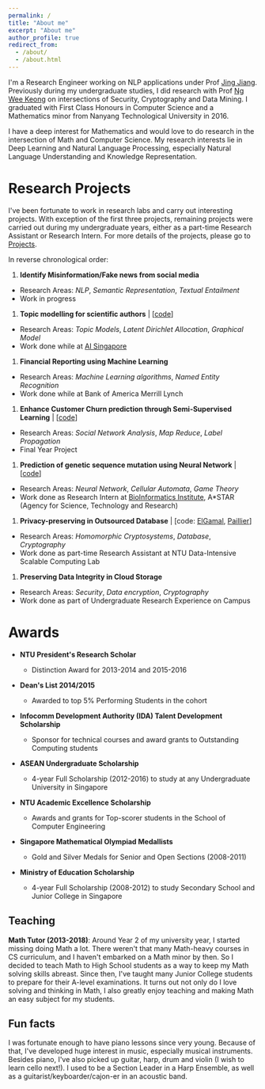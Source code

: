 ```yaml
---
permalink: /
title: "About me"
excerpt: "About me"
author_profile: true
redirect_from: 
  - /about/
  - /about.html
---
```


I'm a Research Engineer working on NLP applications under Prof [Jing Jiang](http://www.mysmu.edu/faculty/jingjiang/). 
Previously during my undergraduate studies, I did research with Prof [Ng Wee Keong](http://www.ntu.edu.sg/home/awkng/) on intersections of 
Security, Cryptography and Data Mining. 
I graduated with First Class Honours in Computer Science and a Mathematics minor from Nanyang Technological University in 2016. 
<!-- After graduation, I spent 1.5 years as a software engineer in an investment bank, building ETL data pipeline systems, 
while heading a Machine Learning interest group.  -->

I have a deep interest for Mathematics and would love to do research in the intersection of Math and Computer Science.
My research interests lie in Deep Learning and Natural Language Processing, especially Natural Language Understanding and Knowledge Representation. 

Research Projects
=================

I've been fortunate to work in research labs and carry out interesting projects. 
With exception of the first three projects, remaining projects were carried out during my undergraduate years,
either as a part-time Research Assistant or Research Intern. For more details of the projects, please go to [Projects](https://tramanh06.github.io/projects/).

In reverse chronological order:

1. **Identify Misinformation/Fake news from social media**
  * Research Areas: *NLP*, *Semantic Representation*, *Textual Entailment*
  * Work in progress

1. **Topic modelling for scientific authors**  \|  [[code](https://github.com/tramanh06/rpms)]
  * Research Areas: *Topic Models*, *Latent Dirichlet Allocation*, *Graphical Model*
  * Work done while at [AI Singapore](https://www.aisingapore.org/)

1. **Financial Reporting using Machine Learning**
  * Research Areas: *Machine Learning algorithms*, *Named Entity Recognition*
  * Work done while at Bank of America Merrill Lynch

1. **Enhance Customer Churn prediction through Semi-Supervised Learning**  \|  [[code](https://github.com/tramanh06/CDR-analysis)]
  * Research Areas: *Social Network Analysis*, *Map Reduce*, *Label Propagation*
  * Final Year Project

1. **Prediction of genetic sequence mutation using Neural Network**  \|  [[code](https://github.com/tramanh06/HIV-DNA-neural-network)]
  * Research Areas: *Neural Network*, *Cellular Automata*, *Game Theory*
  * Work done as Research Intern at [BioInformatics Institute](http://www.bii.a-star.edu.sg/), A\*STAR (Agency for Science, Technology and Research)

1. **Privacy-preserving in Outsourced Database**  \|  [code: [ElGamal](https://github.com/bazzilic/ElGamalExt), [Paillier](https://github.com/bazzilic/PaillierExt)]
  * Research Areas: *Homomorphic Cryptosystems*, *Database*, *Cryptography*
  * Work done as part-time Research Assistant at NTU Data-Intensive Scalable Computing Lab

1. **Preserving Data Integrity in Cloud Storage**
  * Research Areas: *Security*, *Data encryption*, *Cryptography*
  * Work done as part of Undergraduate Research Experience on Campus


Awards
======
* **NTU President's Research Scholar**
  * Distinction Award for 2013-2014 and 2015-2016

* **Dean's List 2014/2015**
  * Awarded to top 5% Performing Students in the cohort

* **Infocomm Development Authority (IDA) Talent Development Scholarship**
  * Sponsor for technical courses and award grants to Outstanding Computing students

* **ASEAN Undergraduate Scholarship**
  * 4-year Full Scholarship (2012-2016) to study at any Undergraduate University in Singapore

* **NTU Academic Excellence Scholarship**
  * Awards and grants for Top-scorer students in the School of Computer Engineering

* **Singapore Mathematical Olympiad Medallists**
  * Gold and Silver Medals for Senior and Open Sections (2008-2011)

* **Ministry of Education Scholarship**
  * 4-year Full Scholarship (2008-2012) to study Secondary School and Junior College in Singapore


Teaching
--------
**Math Tutor (2013-2018)**: Around Year 2 of my university year, I started missing doing Math a lot. There weren't that many Math-heavy courses in CS curriculum, and I haven't embarked on a Math minor by then. So I decided to teach Math to High School students as a way to keep my Math solving skills abreast. 
Since then, I've taught many Junior College students to prepare for their A-level examinations. It turns out not only do I love solving and thinking in Math, I also greatly enjoy teaching and making Math an easy subject for my students.


Fun facts
---------
I was fortunate enough to have piano lessons since very young. Because of that, I've developed huge interest in 
music, especially musical instruments. Besides piano, I've also picked up guitar, harp, drum and violin (I wish to learn cello next!). 
I used to be a Section Leader in a Harp Ensemble, as well as a guitarist/keyboarder/cajon-er in an acoustic band. 








